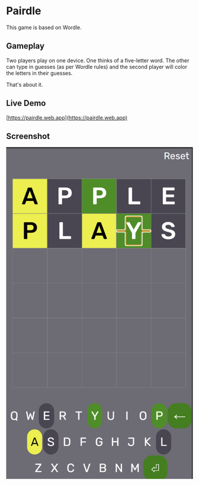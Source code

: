 # Pairdle

This game is based on Wordle.

## Gameplay

Two players play on one device. One thinks of a five-letter word. The other can type in guesses (as per Wordle rules) 
and the second player will color the letters in their guesses.

That's about it.

## Live Demo

[https://pairdle.web.app](https://pairdle.web.app)

## Screenshot

![Screenshot](screenshot1.png)